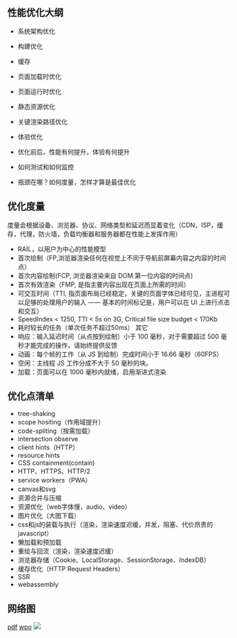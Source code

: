 ## 性能优化大纲
* 系统架构优化
* 构建优化
* 缓存
* 页面加载时优化
* 页面运行时优化
* 静态资源优化
* 关键渲染路径优化
* 体验优化

* 优化前后，性能有何提升，体验有何提升
* 如何测试和如何监控
* 瓶颈在哪？如何度量，怎样才算是最佳优化

## 优化度量
度量会根据设备、浏览器、协议、网络类型和延迟而显着变化（CDN，ISP，缓存，代理，防火墙，负载均衡器和服务器都在性能上发挥作用）
* RAIL，以用户为中心的性能模型
* 首次绘制（FP,浏览器渲染任何在视觉上不同于导航前屏幕内容之内容的时间点）
* 首次内容绘制(FCP, 浏览器渲染来自 DOM 第一位内容的时间点)
* 首次有效渲染（FMP, 是指主要内容出现在页面上所需的时间）
* 可交互时间（TTI, 指页面布局已经稳定，关键的页面字体已经可见，主进程可以足够的处理用户的输入 —— 基本的时间标记是，用户可以在 UI 上进行点击和交互）
* SpeedIndex < 1250, TTI < 5s on 3G, Critical file size budget < 170Kb
* 耗时较长的任务（单次任务不超过50ms）
其它
* 响应：输入延迟时间（从点按到绘制）小于 100 毫秒，对于需要超过 500 毫秒才能完成的操作，请始终提供反馈
* 动画：每个帧的工作（从 JS 到绘制）完成时间小于 16.66 毫秒（60FPS）
* 空闲：主线程 JS 工作分成不大于 50 毫秒的块。
* 加载：页面可以在 1000 毫秒内就绪，启用渐进式渲染

## 优化点清单
* tree-shaking
* scope hositing（作用域提升）
* code-spliting（按需加载）
* intersection observe
* client hints（HTTP）
* resource hints
* CSS containment(contain)
* HTTP、HTTPS、HTTP/2
* service workers（PWA）
* canvas和svg
* 资源合并与压缩
* 资源优化（web字体慢，audio、video）
* 图片优化（大图下载）
* css和js的装载与执行（渲染，渲染速度迟缓，并发，阻塞、代价昂贵的javascript）
* 懒加载和预加载
* 重绘与回流（渲染，渲染速度迟缓）
* 浏览器存储（Cookie、LocalStorage、SessionStorage、IndexDB）
* 缓存优化（HTTP Request Headers）
* SSR
* webassembly

## 网络图
[pdf](https://www.dropbox.com/s/8h9lo8ee65oo9y1/front-end-performance-checklist-2018.pdf)
[wpo](https://wpostats.com/)
![](https://user-gold-cdn.xitu.io/2018/2/28/161db9df64a2f3c1)
